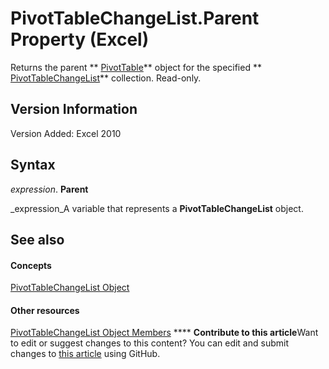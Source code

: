 
# PivotTableChangeList.Parent Property (Excel)

Returns the parent  ** [PivotTable](a9c1d4a0-78a9-f9a6-6daf-91cb63e45842.md)** object for the specified ** [PivotTableChangeList](83bc0395-b97e-d57f-cfe4-e226a5cea36c.md)** collection. Read-only.


## Version Information

Version Added: Excel 2010 


## Syntax

 _expression_. **Parent**

 _expression_A variable that represents a  **PivotTableChangeList** object.


## See also


#### Concepts


 [PivotTableChangeList Object](83bc0395-b97e-d57f-cfe4-e226a5cea36c.md)
#### Other resources


 [PivotTableChangeList Object Members](e328782b-4b0d-6f46-cf0d-38024e6d0ed7.md)
****   **Contribute to this article**Want to edit or suggest changes to this content? You can edit and submit changes to  [this article](https://github.com/jhershey00/VBA_Excel_Test/OpenXMLCon/articles/27a1c04f-91d3-77f6-0efb-8262c7816f6e.md) using GitHub.


